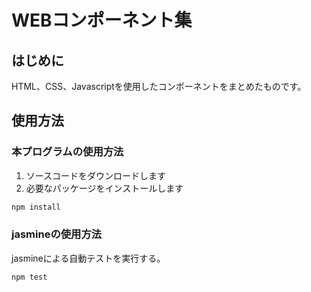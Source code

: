 # WEBコンポーネント集

## はじめに

HTML、CSS、Javascriptを使用したコンポーネントをまとめたものです。

## 使用方法

### 本プログラムの使用方法

1. ソースコードをダウンロードします
2. 必要なパッケージをインストールします

```bash
npm install
```

### jasmineの使用方法

jasmineによる自動テストを実行する。

```bash
npm test
```
